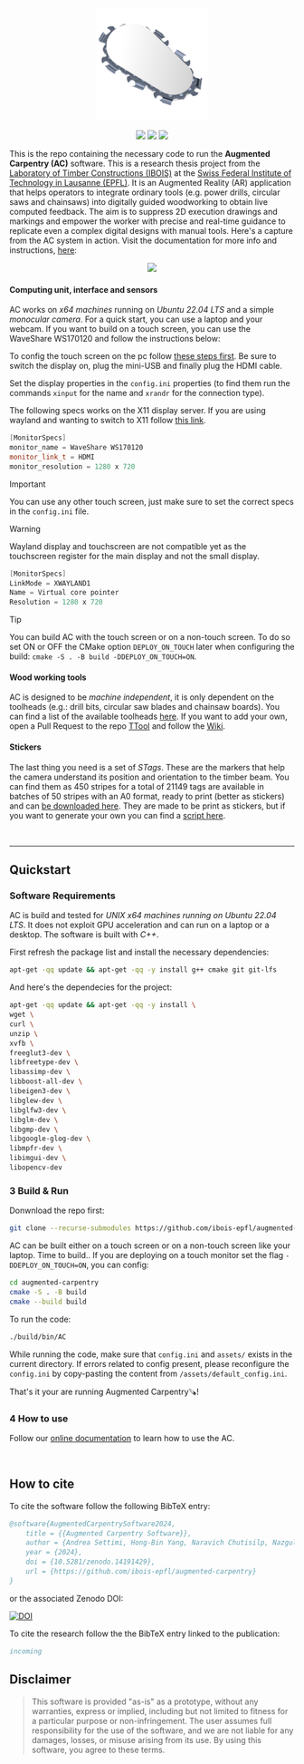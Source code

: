 
<p align="center">
    <img src="./logo.png" width="200">
</p>
<p align="center">
    <img src="https://github.com/ibois-epfl/augmented-carpentry/actions/workflows/docker-ubuntu-build.yml/badge.svg">
    <img src="https://github.com/ibois-epfl/augmented-carpentry/actions/workflows/docker-ubuntu-build-and-test.yml/badge.svg">
    <img src="https://github.com/ibois-epfl/augmented-carpentry/actions/workflows/gh-build.yml/badge.svg">
</p>


This is the repo containing the necessary code to run the **Augmented Carpentry (AC)** software. This is a research thesis project from the [Laboratory of Timber Constructions (IBOIS)](https://ibois.epfl.ch/) at the [Swiss Federal Institute of Technology in Lausanne (EPFL)](https://www.epfl.ch/). It is an Augmented Reality (AR) application that helps operators to integrate ordinary tools (e.g. power drills, circular saws and chainsaws) into digitally guided woodworking to obtain live computed feedback. The aim is to suppress 2D execution drawings and markings and empower the worker with precise and real-time guidance to replicate even a complex digital designs with manual tools.
Here's a capture from the AC system in action. Visit the documentation for more info and instructions, [here](https://ibois-epfl.github.io/augmented-carpentry/):


<p align="center">
    <img src="https://github.com/user-attachments/assets/007a47d5-cb45-478f-b9c8-42a9deddf905" width="800px">
</p>


#### Computing unit, interface and sensors
AC works on *x64 machines* running on *Ubuntu 22.04 LTS* and a simple *monocular camera*. For a quick start, you can use a laptop and your webcam. If you want to build on a touch screen, you can use the WaveShare WS170120 and follow the instructions below:

To config the touch screen on the pc follow [these steps first](https://www.waveshare.com/wiki/7inch_HDMI_LCD). Be sure to switch the display on, plug the mini-USB and finally plug the HDMI cable.

Set the display properties in the `config.ini` properties (to find them run the commands `xinput`  for the name and `xrandr` for the connection type).

The following specs works on the X11 display server. If you are using wayland and wanting to switch to X11 follow [this link](https://helpdesk.psionline.com/hc/en-gb/articles/13470827149332-How-to-perform-the-switch-from-the-Wayland-display-server-to-Xorg-X11-on-Linux-Ubuntu-22-04-LTS).

```c++
[MonitorSpecs]
monitor_name = WaveShare WS170120
monitor_link_t = HDMI
monitor_resolution = 1280 x 720
```

> [!IMPORTANT]
> You can use any other touch screen, just make sure to set the correct specs in the `config.ini` file.

> [!WARNING]
> Wayland display and touchscreen are not compatible yet as the touchscreen register for the main display and not the small display.
> ```c++
> [MonitorSpecs]
> LinkMode = XWAYLAND1
> Name = Virtual core pointer
> Resolution = 1280 x 720
> ```

> [!TIP]
> You can build AC with the touch screen or on a non-touch screen. To do so set ON or OFF the CMake option `DEPLOY_ON_TOUCH` later when configuring the build: `cmake -S . -B build -DDEPLOY_ON_TOUCH=ON`.

#### Wood working tools
AC is designed to be *machine independent*, it is only dependent on the toolheads (e.g.: drill bits, circular saw blades and chainsaw boards). You can find a list of the available toolheads [here](https://zenodo.org/records/12578820). If you want to add your own, open a Pull Request to the repo [TTool](https://github.com/ibois-epfl/TTool) and follow the [Wiki](https://github.com/ibois-epfl/TTool/wiki).

#### Stickers
The last thing you need is a set of *STags*. These are the markers that help the camera understand its position and orientation to the timber beam. You can find them as 450 stripes for a total of 21149 tags are available in batches of 50 stripes with an A0 format, ready to print (better as stickers) and can [be downloaded here](https://zenodo.org/record/7738721/files/stag_stickers_ready.zip?download=1). They are made to be print as stickers, but if you want to generate your own you can find a [script here](https://github.com/ibois-epfl/TSlam/tree/main/stag_util).

</br>

---
    
## Quickstart

### Software Requirements
AC is build and tested for *UNIX x64 machines running on Ubuntu 22.04 LTS*. It does not exploit GPU acceleration and can run on a laptop or a desktop. The software is built with *C++*.

First refresh the package list and install the necessary dependencies:
```bash
apt-get -qq update && apt-get -qq -y install g++ cmake git git-lfs
```
And here's the dependecies for the project:
```bash
apt-get -qq update && apt-get -qq -y install \
wget \
curl \
unzip \
xvfb \
freeglut3-dev \
libfreetype-dev \
libassimp-dev \
libboost-all-dev \
libeigen3-dev \
libglew-dev \
libglfw3-dev \
libglm-dev \
libgmp-dev \
libgoogle-glog-dev \
libmpfr-dev \
libimgui-dev \
libopencv-dev
```

### 3 Build & Run

Donwnload the repo first:
```bash
git clone --recurse-submodules https://github.com/ibois-epfl/augmented-carpentry.git
```
AC can be built either on a touch screen or on a non-touch screen like your laptop.
Time to build.. If you are deploying on a touch monitor set the flag `-DDEPLOY_ON_TOUCH=ON`, you can config:
```bash
cd augmented-carpentry
cmake -S . -B build
cmake --build build
```
To run the code:
```bash
./build/bin/AC
```
While running the code, make sure that `config.ini` and `assets/` exists in the current directory. If errors related to config present, please reconfigure the `config.ini` by copy-pasting the content from `/assets/default_config.ini`.

That's it your are running Augmented Carpentry🪚!


### 4 How to use
Follow our [online documentation](missinglink) to learn how to use the AC.

</br>


## How to cite
To cite the software follow the following BibTeX entry:
```bibtex
@software{AugmentedCarpentrySoftware2024,
    title = {{Augmented Carpentry Software}},
    author = {Andrea Settimi, Hong-Bin Yang, Naravich Chutisilp, Nazgul Zholmagambetova, Florian Aymanns, Edward Andò and Nicolas Richart},
    year = {2024},
    doi = {10.5281/zenodo.14191429},
    url = {https://github.com/ibois-epfl/augmented-carpentry}
}
```
or the associated Zenodo DOI:

<a href="https://doi.org/10.5281/zenodo.14191429"><img src="https://zenodo.org/badge/DOI/10.5281/zenodo.14191429.svg" alt="DOI"></a>

To cite the research follow the the BibTeX entry linked to the publication:
```bibtex
incoming
```

## Disclaimer

>This software is provided "as-is" as a prototype, without any warranties, express or implied, including but not limited to fitness for a particular purpose or non-infringement. The user assumes full responsibility for the use of the software, and we are not liable for any damages, losses, or misuse arising from its use. By using this software, you agree to these terms.
